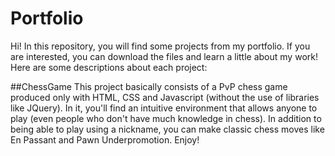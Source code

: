 # Portfolio
Hi!
In this repository, you will find some projects from my portfolio.
If you are interested, you can download the files and learn a little about my work!
Here are some descriptions about each project:

##ChessGame
    This project basically consists of a PvP chess game produced only with HTML, CSS and Javascript (without the use of libraries like JQuery).
    In it, you'll find an intuitive environment that allows anyone to play (even people who don't have much knowledge in chess).
    In addition to being able to play using a nickname, you can make classic chess moves like En Passant and Pawn Underpromotion.
    Enjoy!
